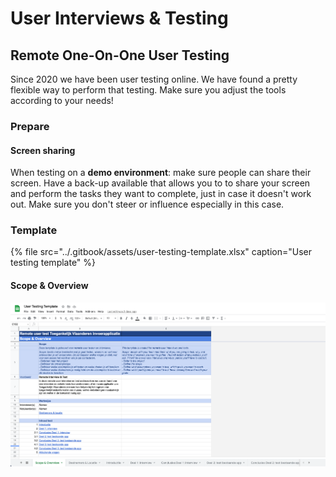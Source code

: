 # User Interviews & Testing

## Remote One-On-One User Testing

Since 2020 we have been user testing online. We have found a pretty flexible way to perform that testing. Make sure you adjust the tools according to your needs!

### Prepare

#### Screen sharing

When testing on a **demo environment**: make sure people can share their screen. Have a back-up available that allows you to to share your screen and perform the tasks they want to complete, just in case it doesn't work out. Make sure you don't steer or influence especially in this case.

### Template

{% file src="../.gitbook/assets/user-testing-template.xlsx" caption="User testing template" %}

#### Scope & Overview

![](../.gitbook/assets/screenshot-2021-03-26-at-09.14.59%20%281%29.png)



